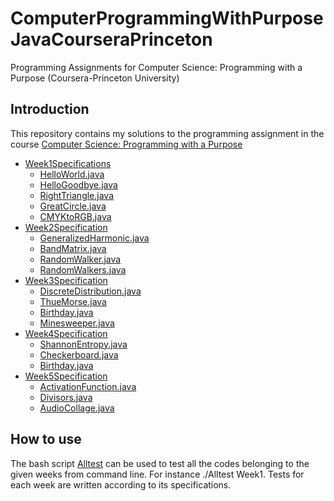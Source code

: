 # ComputerProgrammingWithPurposeJavaCourseraPrinceton
Programming Assignments for Computer Science: Programming with a Purpose (Coursera-Princeton University)

## Introduction
This repository contains my solutions to the programming assignment in the course [Computer Science: Programming with a Purpose](https://www.coursera.org/learn/cs-programming-java)

<ul>
<li><a href="https://github.com/YagmurGULEC/ComputerProgrammingWithPurposeJavaCourseraPrinceton/blob/main/Week1">Week1</a><a href="https://coursera.cs.princeton.edu/introcs/assignments/hello/specification.php">Specifications</a>
<ul>
<li> <a href="https://github.com/YagmurGULEC/ComputerProgrammingWithPurposeJavaCourseraPrinceton/blob/main/Week1/HelloWorld.java">HelloWorld.java</a> </li>
<li> <a href="https://github.com/YagmurGULEC/ComputerProgrammingWithPurposeJavaCourseraPrinceton/blob/main/Week1/HelloGoodbye.java">HelloGoodbye.java</a> </li>
<li> <a href="https://github.com/YagmurGULEC/ComputerProgrammingWithPurposeJavaCourseraPrinceton/blob/main/Week1/RightTriangle.java">RightTriangle.java</a> </li>
<li> <a href="https://github.com/YagmurGULEC/ComputerProgrammingWithPurposeJavaCourseraPrinceton/blob/main/Week1/GreatCircle.java">GreatCircle.java</a> </li>
<li> <a href="https://github.com/YagmurGULEC/ComputerProgrammingWithPurposeJavaCourseraPrinceton/blob/main/Week1/CMYKtoRGB.java">CMYKtoRGB.java</a> </li>
</ul>
</li>

<li><a href="https://github.com/YagmurGULEC/ComputerProgrammingWithPurposeJavaCourseraPrinceton/blob/main/Week2">Week2</a><a href="https://coursera.cs.princeton.edu/introcs/assignments/loops/specification.php">Specification</a>
<ul>
<li> <a href="https://github.com/YagmurGULEC/ComputerProgrammingWithPurposeJavaCourseraPrinceton/blob/main/Week2/GeneralizedHarmonic.java">GeneralizedHarmonic.java</a> </li>
<li> <a href="https://github.com/YagmurGULEC/ComputerProgrammingWithPurposeJavaCourseraPrinceton/blob/main/Week2/BandMatrix.java">BandMatrix.java</a> </li>
<li> <a href="https://github.com/YagmurGULEC/ComputerProgrammingWithPurposeJavaCourseraPrinceton/blob/main/Week2/RandomWalker.java">RandomWalker.java</a> </li>
<li> <a href="https://github.com/YagmurGULEC/ComputerProgrammingWithPurposeJavaCourseraPrinceton/blob/main/Week2/RandomWalkers.java">RandomWalkers.java</a> </li>
 </ul>
</li>
<li><a href="https://github.com/YagmurGULEC/ComputerProgrammingWithPurposeJavaCourseraPrinceton/blob/main/Week3">Week3</a><a href="https://coursera.cs.princeton.edu/introcs/assignments/arrays/specification.php">Specification</a>
<ul>
<li> <a href="https://github.com/YagmurGULEC/ComputerProgrammingWithPurposeJavaCourseraPrinceton/blob/main/Week3/DiscreteDistribution.java">DiscreteDistribution.java</a> </li>
<li> <a href="https://github.com/YagmurGULEC/ComputerProgrammingWithPurposeJavaCourseraPrinceton/blob/main/Week3/ThueMorse.java">ThueMorse.java</a> </li>
<li> <a href="https://github.com/YagmurGULEC/ComputerProgrammingWithPurposeJavaCourseraPrinceton/blob/main/Week3/Birthday.java">Birthday.java</a> </li>
<li> <a href="https://github.com/YagmurGULEC/ComputerProgrammingWithPurposeJavaCourseraPrinceton/blob/main/Week3/Minesweeper.java">Minesweeper.java </a> </li>
</ul></li>

<li><a href="https://github.com/YagmurGULEC/ComputerProgrammingWithPurposeJavaCourseraPrinceton/blob/main/Week4">Week4</a><a href="https://coursera.cs.princeton.edu/introcs/assignments/io/specification.php">Specification</a>
<ul>
<li> <a href="https://github.com/YagmurGULEC/ComputerProgrammingWithPurposeJavaCourseraPrinceton/blob/main/Week4/ShannonEntropy.java">ShannonEntropy.java</a> </li>
<li> <a href="https://github.com/YagmurGULEC/ComputerProgrammingWithPurposeJavaCourseraPrinceton/blob/main/Week4/Checkerboard.java">Checkerboard.java</a> </li>
<li> <a href="https://github.com/YagmurGULEC/ComputerProgrammingWithPurposeJavaCourseraPrinceton/blob/main/Week4/WorldMap.java">Birthday.java</a> </li>
</ul></li>
<li><a href="https://github.com/YagmurGULEC/ComputerProgrammingWithPurposeJavaCourseraPrinceton/blob/main/Week5">Week5</a><a href="https://coursera.cs.princeton.edu/introcs/assignments/functions/specification.php">Specification</a>
<ul>
<li> <a href="https://github.com/YagmurGULEC/ComputerProgrammingWithPurposeJavaCourseraPrinceton/blob/main/Week5/ActivationFunction.java">ActivationFunction.java</a> </li>
<li> <a href="https://github.com/YagmurGULEC/ComputerProgrammingWithPurposeJavaCourseraPrinceton/blob/main/Week5/Divisors.java">Divisors.java</a> </li>
<li> <a href="https://github.com/YagmurGULEC/ComputerProgrammingWithPurposeJavaCourseraPrinceton/blob/main/Week5/AudioCollage.java">AudioCollage.java</a> </li>
</ul></li>
</ul>


## How to use
The bash script <a href="https://github.com/YagmurGULEC/ComputerProgrammingWithPurposeJavaCourseraPrinceton/blob/main/Alltest">Alltest</a> can be used to test all the codes belonging to the given weeks from command line. For instance ./Alltest Week1. Tests for each week are written according to its specifications.




